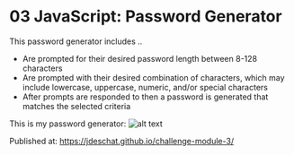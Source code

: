 # 03 JavaScript: Password Generator
This password generator includes ..
* Are prompted for their desired password length between 8-128 characters
* Are prompted with their desired combination of characters, which may include lowercase, uppercase, numeric, and/or  special characters
* After prompts are responded to then a password is generated that matches the selected criteria


This is my password generator:
![alt text](https://github.com/jdeschat/challenge-module-3/blob/main/assets/img/passGen_Screenshot.jpg)

Published at: https://jdeschat.github.io/challenge-module-3/

